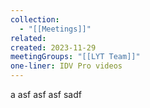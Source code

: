 ```yaml
---
collection:
  - "[[Meetings]]"
related: 
created: 2023-11-29
meetingGroups: "[[LYT Team]]"
one-liner: IDV Pro videos
---
```


a
asf
asf
asf
sadf

